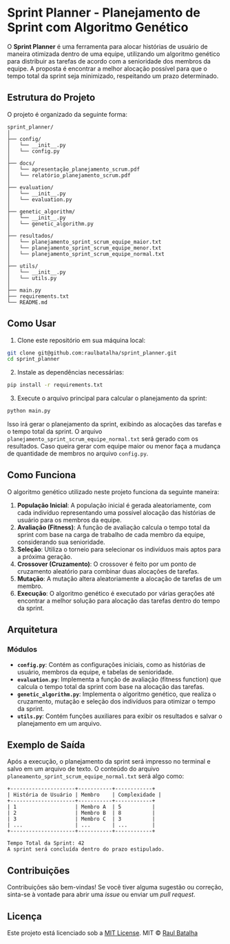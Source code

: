 # Sprint Planner - Planejamento de Sprint com Algoritmo Genético

O **Sprint Planner** é uma ferramenta para alocar histórias de usuário de maneira otimizada dentro de uma equipe, utilizando um algoritmo genético para distribuir as tarefas de acordo com a senioridade dos membros da equipe. A proposta é encontrar a melhor alocação possível para que o tempo total da sprint seja minimizado, respeitando um prazo determinado.

## Estrutura do Projeto

O projeto é organizado da seguinte forma:

```
sprint_planner/
│
├── config/
│   └── __init__.py
│   └── config.py
│
├── docs/
│   └── apresentação_planejamento_scrum.pdf
│   └── relatório_planejamento_scrum.pdf
│
├── evaluation/
│   └── __init__.py
│   └── evaluation.py
│
├── genetic_algorithm/
│   └── __init__.py
│   └── genetic_algorithm.py
│
├── resultados/
│   └── planejamento_sprint_scrum_equipe_maior.txt
│   └── planejamento_sprint_scrum_equipe_menor.txt
│   └── planejamento_sprint_scrum_equipe_normal.txt
│
├── utils/
│   └── __init__.py
│   └── utils.py
│
├── main.py
├── requirements.txt
└── README.md
```

## Como Usar

1. Clone este repositório em sua máquina local:

```bash
git clone git@github.com:raulbatalha/sprint_planner.git
cd sprint_planner
```

2. Instale as dependências necessárias:

```bash
pip install -r requirements.txt
```

3. Execute o arquivo principal para calcular o planejamento da sprint:

```bash
python main.py
```

Isso irá gerar o planejamento da sprint, exibindo as alocações das tarefas e o tempo total da sprint. O arquivo `planejamento_sprint_scrum_equipe_normal.txt` será gerado com os resultados. Caso queira gerar com equipe maior ou menor faça a mudança de quantidade de membros no arquivo `config.py`.

## Como Funciona

O algoritmo genético utilizado neste projeto funciona da seguinte maneira:

1. **População Inicial**: A população inicial é gerada aleatoriamente, com cada indivíduo representando uma possível alocação das histórias de usuário para os membros da equipe.
2. **Avaliação (Fitness)**: A função de avaliação calcula o tempo total da sprint com base na carga de trabalho de cada membro da equipe, considerando sua senioridade.
3. **Seleção**: Utiliza o torneio para selecionar os indivíduos mais aptos para a próxima geração.
4. **Crossover (Cruzamento)**: O crossover é feito por um ponto de cruzamento aleatório para combinar duas alocações de tarefas.
5. **Mutação**: A mutação altera aleatoriamente a alocação de tarefas de um membro.
6. **Execução**: O algoritmo genético é executado por várias gerações até encontrar a melhor solução para alocação das tarefas dentro do tempo da sprint.

## Arquitetura

### Módulos

- **`config.py`**: Contém as configurações iniciais, como as histórias de usuário, membros da equipe, e tabelas de senioridade.
- **`evaluation.py`**: Implementa a função de avaliação (fitness function) que calcula o tempo total da sprint com base na alocação das tarefas.
- **`genetic_algorithm.py`**: Implementa o algoritmo genético, que realiza o cruzamento, mutação e seleção dos indivíduos para otimizar o tempo da sprint.
- **`utils.py`**: Contém funções auxiliares para exibir os resultados e salvar o planejamento em um arquivo.

## Exemplo de Saída

Após a execução, o planejamento da sprint será impresso no terminal e salvo em um arquivo de texto. O conteúdo do arquivo `planeamento_sprint_scrum_equipe_normal.txt` será algo como:

```
+---------------------+-----------+------------+
| História de Usuário | Membro    | Complexidade |
+---------------------+-----------+------------+
| 1                   | Membro A  | 5          |
| 2                   | Membro B  | 8          |
| 3                   | Membro C  | 3          |
| ...                 | ...       | ...        |
+---------------------+-----------+------------+

Tempo Total da Sprint: 42
A sprint será concluída dentro do prazo estipulado.
```

## Contribuições

Contribuições são bem-vindas! Se você tiver alguma sugestão ou correção, sinta-se à vontade para abrir uma *issue* ou enviar um *pull request*.

## Licença

Este projeto está licenciado sob a [MIT License](LICENSE). MIT © [Raul Batalha ](https://github.com/raulbatalha)
